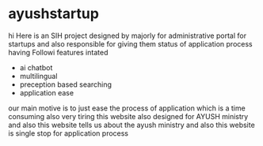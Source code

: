 # ayushstartup
hi
Here is an SIH project designed by majorly for administrative portal for startups and also responsible for giving them status of application process having
Followi features intated
<ul>
<li>ai chatbot</li>
<li>multilingual</li>
<li>preception based searching</li>
<li>application ease</li>
</ul>

our main motive is to just ease the process of application which is a time consuming also very tiring this website also designed for AYUSH ministry and also this website tells us about the ayush ministry and also this website is single stop for application process 
